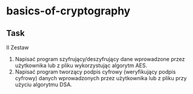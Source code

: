 # basics-of-cryptography

## Task
II Zestaw
1. Napisać program szyfrujący/deszyfrujący dane wprowadzone przez
użytkownika lub z pliku wykorzystując algorytm AES.
2. Napisać program tworzący podpis cyfrowy (weryfikujący podpis
cyfrowy) danych wprowadzonych przez użytkownika lub z pliku przy
użyciu algorytmu DSA.
